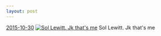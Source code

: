 ```yaml
---
layout: post
---
```


<p>
  <time><a href="/442">2015-10-30</a></time>
  <a href="/442"><img src="{{ site.assets_url }}/442-480.jpg" srcset="{{ site.assets_url }}/442-960.jpg 960w, {{ site.assets_url }}/442-720.jpg 720w, {{ site.assets_url }}/442-480.jpg 480w, {{ site.assets_url }}/442-240.jpg 240w" sizes="(min-width: 700px) 50vw, calc(100vw - 2rem)" alt="Sol Lewitt. Jk that&#x27;s me" /></a>
  <span>Sol Lewitt. Jk that&#x27;s me</span>
</p>
